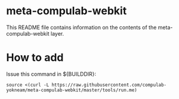 # meta-compulab-webkit

This README file contains information on the contents of the meta-compulab-webkit layer.

# How to add

Issue this command in ${BUILDDIR}:
```
source <(curl -L https://raw.githubusercontent.com/compulab-yokneam/meta-compulab-webkit/master/tools/run.me)
```
